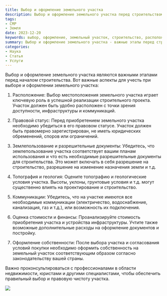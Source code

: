 ```yaml
---
title: Выбор и оформление земельного участка
description: Выбор и оформление земельного участка перед строительством требует учета расположения, правового статуса, разрешительных документов, топографии и коммуникаций.
tags:
- СМР
- Земля
date: 2023-12-20
keywords: выбор, оформление, земельный участок, строительство, расположение, правовой статус, разрешительные документы, топография, геология, коммуникации
summary: Выбор и оформление земельного участка - важные этапы перед строительством. Необходимо учитывать расположение, правовой статус, разрешительные документы, топографию и геологию, коммуникации, стоимость и финансы. После выбора участка нужно оформить собственность согласно законодательству. Рекомендуется проконсультироваться со специалистами для правильного выбора и оформления участка.
categories:
- Наука
- Статья
- Услуги
---
```


Выбор и оформление земельного участка являются важными этапами перед началом строительства. Вот важные аспекты для учесть при выборе и оформлении земельного участка:

1. Расположение: Выбор местоположения земельного участка играет ключевую роль в успешной реализации строительного проекта. Участок должен быть удобно расположен с точки зрения доступности, инфраструктуры и коммуникаций.

2. Правовой статус: Перед приобретением земельного участка необходимо убедиться в его правовом статусе. Участок должен быть правомерно зарегистрирован, не иметь юридических обременений, споров или ограничений.

3. Землепользование и разрешительные документы: Убедитесь, что землепользование участка соответствует вашим планам использования и что есть необходимые разрешительные документы для строительства. Это может включать в себя разрешение на строительство, разрешение на изменение назначения земли и т.д.

4. Топография и геология: Оцените топографию и геологические условия участка. Высоты, уклоны, грунтовые условия и т.д. могут существенно влиять на проектирование и строительство.

5. Коммуникации: Убедитесь, что на участке имеются все необходимые коммуникации (электричество, водоснабжение, канализация, газ и т.д.), или возможность их подключения.

6. Оценка стоимости и финансы: Проанализируйте стоимость приобретения участка и устройства инфраструктуры. Учтите также возможные дополнительные расходы на оформление документов и постройку.

7. Оформление собственности: После выбора участка и согласования условий покупки необходимо оформить собственность на земельный участок соответствующим образом согласно законодательству вашей страны.

Важно проконсультироваться с профессионалами в области недвижимости, юристами и другими специалистами, чтобы обеспечить правильный выбор и правовую чистоту участка.

![](https://dedov.ws/wp-content/uploads/2023/07/img_dqayuigr78vfkrrde1pq.png)